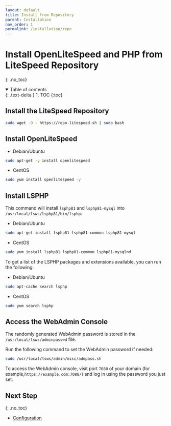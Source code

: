 ```yaml
---
layout: default
title: Install from Repository
parent: Installation
nav_order: 1
permalink: /installation/repo
---
```


# Install OpenLiteSpeed and PHP from LiteSpeed Repository
{: .no_toc} 

<details open markdown="block">
  <summary>
    Table of contents
  </summary>
  {: .text-delta }
1. TOC
{:toc}

</details>

## Install the LiteSpeed Repository

```bash
sudo wget -O - https://repo.litespeed.sh | sudo bash
```

## Install OpenLiteSpeed

- Debian/Ubuntu
```bash
sudo apt-get -y install openlitespeed
```

- CentOS
```bash
sudo yum install openlitespeed -y
```

## Install LSPHP

This command will install `lsphp81` and `lsphp81-mysql` into `/usr/local/lsws/lsphp81/bin/lsphp`:

- Debian/Ubuntu
```bash
sudo apt-get install lsphp81 lsphp81-common lsphp81-mysql
```
- CentOS
```bash
sudo yum install lsphp81 lsphp81-common lsphp81-mysqlnd
```

To get a list of the LSPHP packages and extensions available, you can run the following:

- Debian/Ubuntu
```bash
sudo apt-cache search lsphp
```
- CentOS
```bash
sudo yum search lsphp
```

## Access the WebAdmin Console

The randomly generated WebAdmin password is stored in the `/usr/local/lsws/adminpasswd` file. 

Run the following command to set the WebAdmin password if needed:
```bash
sudo /usr/local/lsws/admin/misc/admpass.sh
```
To access the WebAdmin console, visit port `7080` of your domain (for example,`https://example.com:7080/`) and log in using the password you just set. 

## Next Step
{: .no_toc} 

- [Configuration](/configuration)
